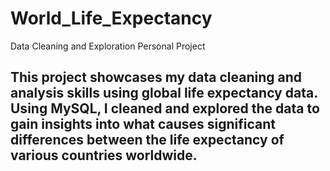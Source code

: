 # World_Life_Expectancy
Data Cleaning and Exploration Personal Project

## This project showcases my data cleaning and analysis skills using global life expectancy data. Using MySQL, I cleaned and explored the data to gain insights into what causes significant differences between the life expectancy of various countries worldwide.
